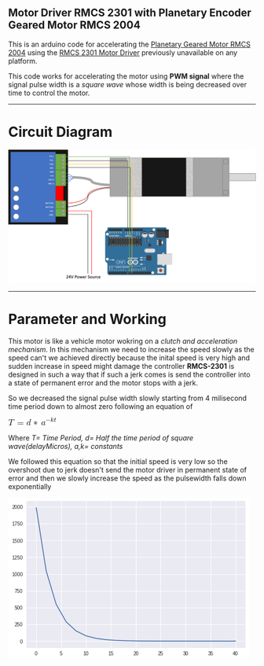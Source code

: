 ## Motor Driver RMCS 2301 with Planetary Encoder Geared Motor RMCS 2004
This is an arduino code for accelerating the [Planetary Geared Motor RMCS 2004](https://robokits.co.in/motors/encoder-dc-servo/planetary-encoder-geared-motor-24v-175rpm-100w?cPath=2_3_317&) using the [RMCS 2301 Motor Driver](https://robokits.co.in/motor-drives-drivers/encoder-dc-servo/dc-servo-motor-driver-40v-20a-w-t-step-direction-input) previously unavailable on any platform.

This code works for accelerating the motor using **PWM signal** where the signal pulse width is a *square wave* whose width is being decreased over time to control the motor.

-------

# Circuit Diagram

![Circuit Diagram](images/Motor_Connection.png)

-------

# Parameter and Working

This motor is like a vehicle motor wokring on a *clutch and acceleration mechanism*. In this mechanism we need to increase the speed slowly as the speed can't we achieved directly because the inital speed is very high and sudden increase in speed might damage the controller **RMCS-2301** is designed in such a way that if such a jerk comes is send the controller into a state of permanent error and the motor stops with a jerk.

So we decreased the signal pulse width slowly starting from 4 milisecond time period down to almost zero following an equation of 

![Equation](images/CodeCogsEqn.png)

Where *T= Time Period, d= Half the time period of square wave(delayMicros), a,k= constants* 

We followed this equation so that the initial speed is very low so the overshoot due to jerk doesn't send the motor driver in permanent state of error and then we slowly increase the speed as the pulsewidth falls down exponentially 

![Pulse Width](images/acell.png)
